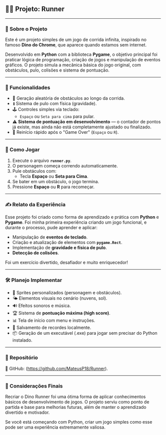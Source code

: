 ## 🏃‍♂️ Projeto: Runner

---

### 📌 Sobre o Projeto  
Este é um projeto simples de um jogo de corrida infinita, inspirado no famoso **Dino do Chrome**, que aparece quando estamos sem internet.

Desenvolvido em **Python** com a biblioteca **Pygame**, o objetivo principal foi praticar lógica de programação, criação de jogos e manipulação de eventos gráficos. O projeto simula a mecânica básica do jogo original, com obstáculos, pulo, colisões e sistema de pontuação.

---

### 🚀 Funcionalidades
- 🌵 Geração aleatória de obstáculos ao longo da corrida.  
- ⏫ Sistema de pulo com física (gravidade).  
- 🕹️ Controles simples via teclado:  
  - `Espaço` ou `Seta para cima` para pular.  
- ⚠️ **Sistema de pontuação em desenvolvimento** — o contador de pontos já existe, mas ainda não está completamente ajustado ou finalizado.  
- 🔁 Reinício rápido após o "Game Over" (`Espaço` ou `R`).

---

### 📖 Como Jogar

1. Execute o arquivo **`runner.py`**.  
2. O personagem começa correndo automaticamente.  
3. Pule obstáculos com:  
   - Tecla **Espaço** ou **Seta para Cima**.  
4. Se bater em um obstáculo, o jogo termina.  
5. Pressione **Espaço** ou **R** para recomeçar.

---

### ✍️ Relato da Experiência  

Esse projeto foi criado como forma de aprendizado e prática com **Python** e **Pygame**. Foi minha primeira experiência criando um jogo funcional, e durante o processo, pude aprender e aplicar:

- Manipulação de **eventos de teclado**.  
- Criação e atualização de elementos com **`pygame.Rect`**.  
- Implementação de **gravidade e física de pulo**.  
- **Detecção de colisões**.

Foi um exercício divertido, desafiador e muito enriquecedor!

---

### 🛠️ Planejo Implementar
- 🎨 Sprites personalizados (personagem e obstáculos).  
- 🌤️ Elementos visuais no cenário (nuvens, sol).  
- 🔊 Efeitos sonoros e música.  
- 🏆 Sistema de **pontuação máxima (high score)**.  
- 📊 Tela de início com menu e instruções.  
- 💾 Salvamento de recordes localmente.  
- 📦 Geração de um executável (.exe) para jogar sem precisar do Python instalado.

---

### 📂 Repositório  
🔗 GitHub: (https://github.com/MateusP18/Runner).

---

### 💬 Considerações Finais  

Recriar o Dino Runner foi uma ótima forma de aplicar conhecimentos básicos de desenvolvimento de jogos. O projeto serviu como ponto de partida e base para melhorias futuras, além de manter o aprendizado divertido e motivador.

Se você está começando com Python, criar um jogo simples como esse pode ser uma experiência extremamente valiosa.

